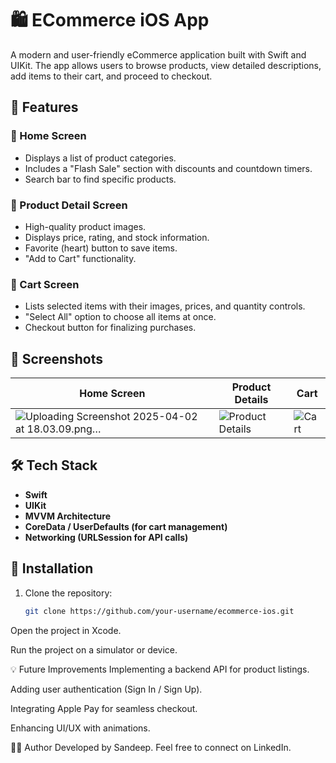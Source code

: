 # 🛍️ ECommerce iOS App

A modern and user-friendly eCommerce application built with Swift and UIKit. The app allows users to browse products, view detailed descriptions, add items to their cart, and proceed to checkout.

## 🚀 Features

### 🔹 Home Screen
- Displays a list of product categories.
- Includes a "Flash Sale" section with discounts and countdown timers.
- Search bar to find specific products.

### 🔹 Product Detail Screen
- High-quality product images.
- Displays price, rating, and stock information.
- Favorite (heart) button to save items.
- "Add to Cart" functionality.

### 🔹 Cart Screen
- Lists selected items with their images, prices, and quantity controls.
- "Select All" option to choose all items at once.
- Checkout button for finalizing purchases.

## 📱 Screenshots

| Home Screen | Product Details | Cart |
|-------------|----------------|------|
| ![Uploading Screenshot 2025-04-02 at 18.03.09.png…]() | ![Product Details](./screenshots/details.png) | ![Cart](./screenshots/cart.png) |


## 🛠️ Tech Stack
- **Swift**
- **UIKit**
- **MVVM Architecture**
- **CoreData / UserDefaults (for cart management)**
- **Networking (URLSession for API calls)**

## 📌 Installation
1. Clone the repository:
   ```bash
   git clone https://github.com/your-username/ecommerce-ios.git
Open the project in Xcode.

Run the project on a simulator or device.

💡 Future Improvements
Implementing a backend API for product listings.

Adding user authentication (Sign In / Sign Up).

Integrating Apple Pay for seamless checkout.

Enhancing UI/UX with animations.

👨‍💻 Author
Developed by Sandeep. Feel free to connect on LinkedIn.

